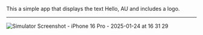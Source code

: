 This a simple app that displays the text Hello, AU and includes a logo.

---

![Simulator Screenshot - iPhone 16 Pro - 2025-01-24 at 16 31 29](https://github.com/user-attachments/assets/1ab55a1c-75fa-4a11-bc42-a7e9b48d4842)

